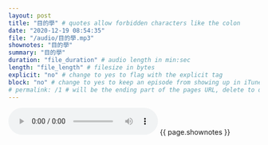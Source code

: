 ```yaml
---
layout: post
title: "目的學" # quotes allow forbidden characters like the colon
date: "2020-12-19 08:54:35"
file: "/audio/目的學.mp3"
shownotes: "目的學"
summary: "目的學"
duration: "file_duration" # audio length in min:sec
length: "file_length" # filesize in bytes
explicit: "no" # change to yes to flag with the explicit tag
block: "no" # change to yes to keep an episode from showing up in iTunes
# permalink: /1 # will be the ending part of the pages URL, delete to default to the title
---
```


<audio controls>
<source src="{{site.url}}{{site.baseurl}}{{ page.file }}" type="audio/x-mp3">
Your browser does not support the audio element.
</audio>
{{ page.shownotes }}
